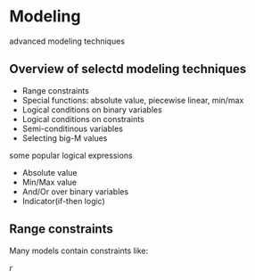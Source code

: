 # Modeling
advanced modeling techniques

## Overview of selectd modeling techniques

- Range constraints
- Special functions: absolute value, piecewise linear, min/max
- Logical conditions on binary variables
- Logical conditions on constraints
- Semi-conditinous variables
- Selecting big-M values

some popular logical expressions
- Absolute value
- Min/Max value
- And/Or over binary variables
- Indicator(if-then logic) 

## Range constraints

Many models contain constraints like: 

$r$

  



